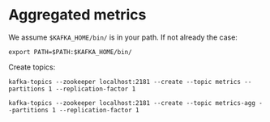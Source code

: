 # Aggregated metrics

We assume `$KAFKA_HOME/bin/` is in your path. If not already the case:

```
export PATH=$PATH:$KAFKA_HOME/bin/
```

Create topics:

```
kafka-topics --zookeeper localhost:2181 --create --topic metrics --partitions 1 --replication-factor 1

kafka-topics --zookeeper localhost:2181 --create --topic metrics-agg --partitions 1 --replication-factor 1
```
